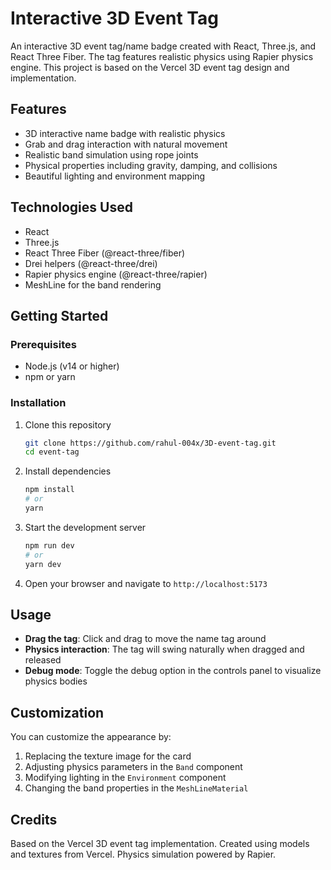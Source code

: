 # Interactive 3D Event Tag

An interactive 3D event tag/name badge created with React, Three.js, and React Three Fiber. The tag features realistic physics using Rapier physics engine. This project is based on the Vercel 3D event tag design and implementation.

## Features

- 3D interactive name badge with realistic physics
- Grab and drag interaction with natural movement
- Realistic band simulation using rope joints
- Physical properties including gravity, damping, and collisions
- Beautiful lighting and environment mapping

## Technologies Used

- React
- Three.js
- React Three Fiber (@react-three/fiber)
- Drei helpers (@react-three/drei)
- Rapier physics engine (@react-three/rapier)
- MeshLine for the band rendering

## Getting Started

### Prerequisites

- Node.js (v14 or higher)
- npm or yarn

### Installation

1. Clone this repository
   ```bash
   git clone https://github.com/rahul-004x/3D-event-tag.git
   cd event-tag
   ```

2. Install dependencies
   ```bash
   npm install
   # or
   yarn
   ```

3. Start the development server
   ```bash
   npm run dev
   # or
   yarn dev
   ```

4. Open your browser and navigate to `http://localhost:5173`

## Usage

- **Drag the tag**: Click and drag to move the name tag around
- **Physics interaction**: The tag will swing naturally when dragged and released
- **Debug mode**: Toggle the debug option in the controls panel to visualize physics bodies

## Customization

You can customize the appearance by:

1. Replacing the texture image for the card
2. Adjusting physics parameters in the `Band` component
3. Modifying lighting in the `Environment` component
4. Changing the band properties in the `MeshLineMaterial`

## Credits

Based on the Vercel 3D event tag implementation. Created using models and textures from Vercel. Physics simulation powered by Rapier.

